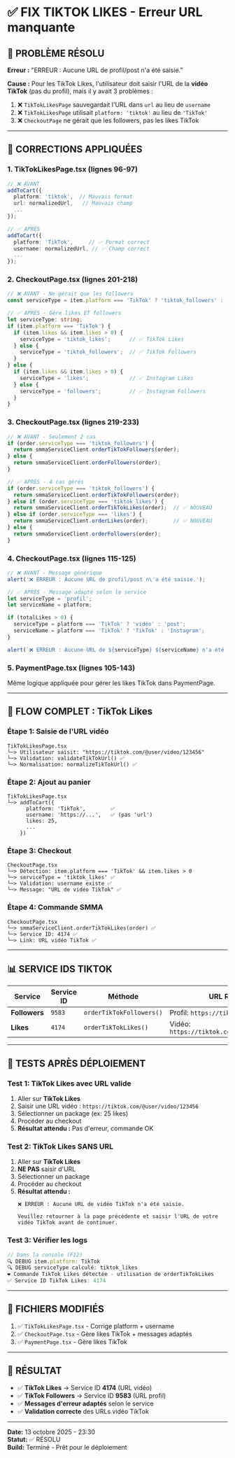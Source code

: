 # ✅ FIX TIKTOK LIKES - Erreur URL manquante

## 🎯 PROBLÈME RÉSOLU

**Erreur :** "ERREUR : Aucune URL de profil/post n'a été saisie."

**Cause :** Pour les TikTok Likes, l'utilisateur doit saisir l'URL de la **vidéo TikTok** (pas du profil), mais il y avait 3 problèmes :

1. ❌ `TikTokLikesPage` sauvegardait l'URL dans `url` au lieu de `username`
2. ❌ `TikTokLikesPage` utilisait `platform: 'tiktok'` au lieu de `'TikTok'`
3. ❌ `CheckoutPage` ne gérait que les followers, pas les likes TikTok

---

## 🔧 CORRECTIONS APPLIQUÉES

### 1. **TikTokLikesPage.tsx** (lignes 96-97)

```typescript
// ❌ AVANT
addToCart({
  platform: 'tiktok',  // Mauvais format
  url: normalizedUrl,   // Mauvais champ
  ...
});

// ✅ APRÈS
addToCart({
  platform: 'TikTok',     // ✅ Format correct
  username: normalizedUrl, // ✅ Champ correct
  ...
});
```

### 2. **CheckoutPage.tsx** (lignes 201-218)

```typescript
// ❌ AVANT - Ne gérait que les followers
const serviceType = item.platform === 'TikTok' ? 'tiktok_followers' : 'followers';

// ✅ APRÈS - Gère likes ET followers
let serviceType: string;
if (item.platform === 'TikTok') {
  if (item.likes && item.likes > 0) {
    serviceType = 'tiktok_likes';      // ✅ TikTok Likes
  } else {
    serviceType = 'tiktok_followers';  // ✅ TikTok Followers
  }
} else {
  if (item.likes && item.likes > 0) {
    serviceType = 'likes';             // ✅ Instagram Likes
  } else {
    serviceType = 'followers';         // ✅ Instagram Followers
  }
}
```

### 3. **CheckoutPage.tsx** (lignes 219-233)

```typescript
// ❌ AVANT - Seulement 2 cas
if (order.serviceType === 'tiktok_followers') {
  return smmaServiceClient.orderTikTokFollowers(order);
} else {
  return smmaServiceClient.orderFollowers(order);
}

// ✅ APRÈS - 4 cas gérés
if (order.serviceType === 'tiktok_followers') {
  return smmaServiceClient.orderTikTokFollowers(order);
} else if (order.serviceType === 'tiktok_likes') {
  return smmaServiceClient.orderTikTokLikes(order);  // ✅ NOUVEAU
} else if (order.serviceType === 'likes') {
  return smmaServiceClient.orderLikes(order);        // ✅ NOUVEAU
} else {
  return smmaServiceClient.orderFollowers(order);
}
```

### 4. **CheckoutPage.tsx** (lignes 115-125)

```typescript
// ❌ AVANT - Message générique
alert('❌ ERREUR : Aucune URL de profil/post n\'a été saisie.');

// ✅ APRÈS - Message adapté selon le service
let serviceType = 'profil';
let serviceName = platform;

if (totalLikes > 0) {
  serviceType = platform === 'TikTok' ? 'vidéo' : 'post';
  serviceName = platform === 'TikTok' ? 'TikTok' : 'Instagram';
}

alert(`❌ ERREUR : Aucune URL de ${serviceType} ${serviceName} n'a été saisie.`);
```

### 5. **PaymentPage.tsx** (lignes 105-143)

Même logique appliquée pour gérer les likes TikTok dans PaymentPage.

---

## 🧪 FLOW COMPLET : TikTok Likes

### Étape 1: Saisie de l'URL vidéo
```
TikTokLikesPage.tsx
└─> Utilisateur saisit: "https://tiktok.com/@user/video/123456"
└─> Validation: validateTikTokUrl() ✅
└─> Normalisation: normalizeTikTokUrl() ✅
```

### Étape 2: Ajout au panier
```
TikTokLikesPage.tsx
└─> addToCart({
      platform: 'TikTok',        ✅
      username: 'https://...',   ✅ (pas 'url')
      likes: 25,
      ...
    })
```

### Étape 3: Checkout
```
CheckoutPage.tsx
└─> Détection: item.platform === 'TikTok' && item.likes > 0
└─> serviceType = 'tiktok_likes' ✅
└─> Validation: username existe ✅
└─> Message: "URL de vidéo TikTok" ✅
```

### Étape 4: Commande SMMA
```
CheckoutPage.tsx
└─> smmaServiceClient.orderTikTokLikes(order) ✅
└─> Service ID: 4174 ✅
└─> Link: URL vidéo TikTok ✅
```

---

## 📊 SERVICE IDS TIKTOK

| Service | Service ID | Méthode | URL Requise |
|---------|-----------|---------|-------------|
| **Followers** | `9583` | `orderTikTokFollowers()` | Profil: `https://tiktok.com/@username` |
| **Likes** | `4174` | `orderTikTokLikes()` | Vidéo: `https://tiktok.com/@user/video/123` |

---

## 🧪 TESTS APRÈS DÉPLOIEMENT

### Test 1: TikTok Likes avec URL valide
1. Aller sur **TikTok Likes**
2. Saisir une URL vidéo : `https://tiktok.com/@user/video/123456`
3. Sélectionner un package (ex: 25 likes)
4. Procéder au checkout
5. **Résultat attendu :** Pas d'erreur, commande OK

### Test 2: TikTok Likes SANS URL
1. Aller sur **TikTok Likes**
2. **NE PAS** saisir d'URL
3. Sélectionner un package
4. Procéder au checkout
5. **Résultat attendu :** 
   ```
   ❌ ERREUR : Aucune URL de vidéo TikTok n'a été saisie.
   
   Veuillez retourner à la page précédente et saisir l'URL de votre vidéo TikTok avant de continuer.
   ```

### Test 3: Vérifier les logs
```javascript
// Dans la console (F12)
🔍 DEBUG item.platform: TikTok
🔍 DEBUG serviceType calculé: tiktok_likes
❤️ Commande TikTok Likes détectée - utilisation de orderTikTokLikes
✅ Service ID TikTok Likes: 4174
```

---

## 📁 FICHIERS MODIFIÉS

1. ✅ `TikTokLikesPage.tsx` - Corrige platform + username
2. ✅ `CheckoutPage.tsx` - Gère likes TikTok + messages adaptés
3. ✅ `PaymentPage.tsx` - Gère likes TikTok

---

## 🎉 RÉSULTAT

- ✅ **TikTok Likes** → Service ID **4174** (URL vidéo)
- ✅ **TikTok Followers** → Service ID **9583** (URL profil)
- ✅ **Messages d'erreur adaptés** selon le service
- ✅ **Validation correcte** des URLs vidéo TikTok

---

**Date:** 13 octobre 2025 - 23:30  
**Statut:** ✅ RÉSOLU  
**Build:** Terminé - Prêt pour le déploiement

